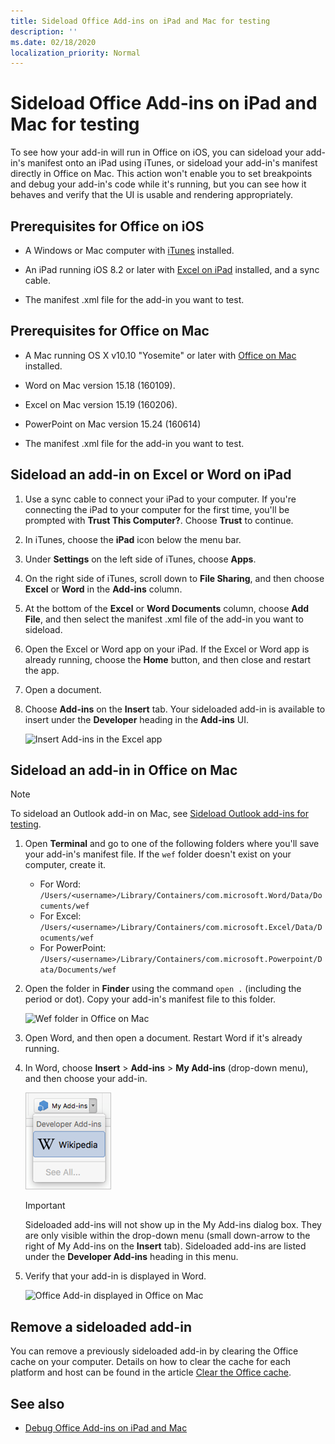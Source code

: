```yaml
---
title: Sideload Office Add-ins on iPad and Mac for testing
description: ''
ms.date: 02/18/2020
localization_priority: Normal
---
```


# Sideload Office Add-ins on iPad and Mac for testing

To see how your add-in will run in Office on iOS, you can sideload your add-in's manifest onto an iPad using iTunes, or sideload your add-in's manifest directly in Office on Mac. This action won't enable you to set breakpoints and debug your add-in's code while it's running, but you can see how it behaves and verify that the UI is usable and rendering appropriately.

## Prerequisites for Office on iOS

- A Windows or Mac computer with [iTunes](https://www.apple.com/itunes/download/) installed.

- An iPad running iOS 8.2 or later with [Excel on iPad](https://itunes.apple.com/us/app/microsoft-excel/id586683407?mt=8) installed, and a sync cable.

- The manifest .xml file for the add-in you want to test.

## Prerequisites for Office on Mac

- A Mac running OS X v10.10 "Yosemite" or later with [Office on Mac](https://products.office.com/buy/compare-microsoft-office-products?tab=omac) installed.

- Word on Mac version 15.18 (160109).

- Excel on Mac version 15.19 (160206).

- PowerPoint on Mac version 15.24 (160614)

- The manifest .xml file for the add-in you want to test.

## Sideload an add-in on Excel or Word on iPad

1. Use a sync cable to connect your iPad to your computer. If you're connecting the iPad to your computer for the first time, you'll be prompted with  **Trust This Computer?**. Choose **Trust** to continue.

2. In iTunes, choose the  **iPad** icon below the menu bar.

3. Under  **Settings** on the left side of iTunes, choose **Apps**.

4. On the right side of iTunes, scroll down to  **File Sharing**, and then choose  **Excel** or **Word** in the **Add-ins** column.

5. At the bottom of the  **Excel** or **Word Documents** column, choose **Add File**, and then select the manifest .xml file of the add-in you want to sideload.

6. Open the Excel or Word app on your iPad. If the Excel or Word app is already running, choose the  **Home** button, and then close and restart the app.

7. Open a document.

8. Choose  **Add-ins** on the **Insert** tab. Your sideloaded add-in is available to insert under the **Developer** heading in the **Add-ins** UI.

    ![Insert Add-ins in the Excel app](../images/excel-insert-add-in.png)

## Sideload an add-in in Office on Mac

> [!NOTE]
> To sideload an Outlook add-in on Mac, see [Sideload Outlook add-ins for testing](/outlook/add-ins/sideload-outlook-add-ins-for-testing).

1. Open  **Terminal** and go to one of the following folders where you'll save your add-in's manifest file. If the `wef` folder doesn't exist on your computer, create it.

    - For Word:  `/Users/<username>/Library/Containers/com.microsoft.Word/Data/Documents/wef`    
    - For Excel:  `/Users/<username>/Library/Containers/com.microsoft.Excel/Data/Documents/wef`
    - For PowerPoint: `/Users/<username>/Library/Containers/com.microsoft.Powerpoint/Data/Documents/wef`

2. Open the folder in  **Finder** using the command `open .` (including the period or dot). Copy your add-in's manifest file to this folder.

    ![Wef folder in Office on Mac](../images/all-my-files.png)

3. Open Word, and then open a document. Restart Word if it's already running.

4. In Word, choose  **Insert** > **Add-ins** > **My Add-ins** (drop-down menu), and then choose your add-in.

    ![My Add-ins in Office on Mac](../images/my-add-ins-wikipedia.png)

    > [!IMPORTANT]
    > Sideloaded add-ins will not show up in the My Add-ins dialog box. They are only visible within the drop-down menu (small down-arrow to the right of My Add-ins on the **Insert** tab). Sideloaded add-ins are listed under the **Developer Add-ins** heading in this menu.

5. Verify that your add-in is displayed in Word.

    ![Office Add-in displayed in Office on Mac](../images/lorem-ipsum-wikipedia.png)

## Remove a sideloaded add-in

You can remove a previously sideloaded add-in by clearing the Office cache on your computer. Details on how to clear the cache for each platform and host can be found in the article [Clear the Office cache](clear-cache.md).

## See also

- [Debug Office Add-ins on iPad and Mac](debug-office-add-ins-on-ipad-and-mac.md)
